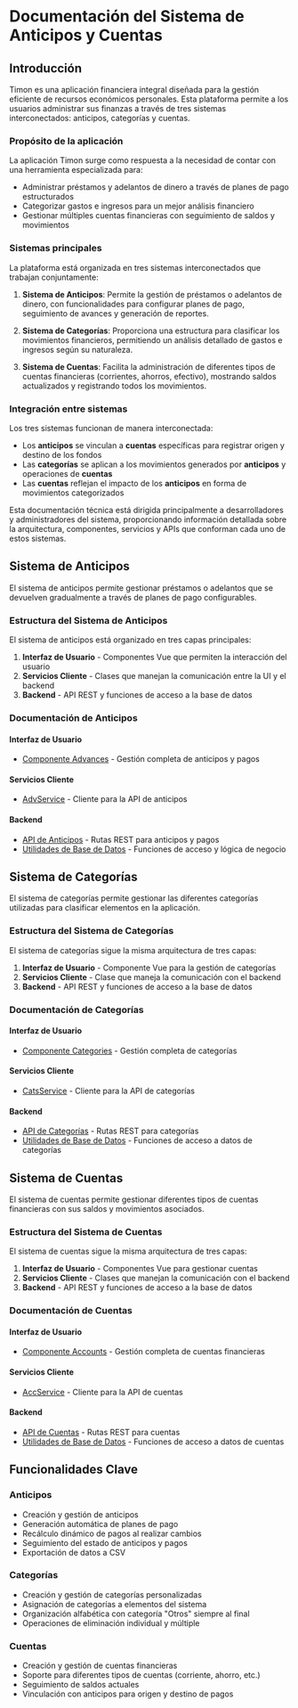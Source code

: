# Documentación del Sistema de Anticipos y Cuentas

## Introducción

Timon es una aplicación financiera integral diseñada para la gestión eficiente de recursos económicos personales. Esta plataforma permite a los usuarios administrar sus finanzas a través de tres sistemas interconectados: anticipos, categorías y cuentas.

### Propósito de la aplicación

La aplicación Timon surge como respuesta a la necesidad de contar con una herramienta especializada para:
- Administrar préstamos y adelantos de dinero a través de planes de pago estructurados
- Categorizar gastos e ingresos para un mejor análisis financiero
- Gestionar múltiples cuentas financieras con seguimiento de saldos y movimientos

### Sistemas principales

La plataforma está organizada en tres sistemas interconectados que trabajan conjuntamente:

1. **Sistema de Anticipos**: Permite la gestión de préstamos o adelantos de dinero, con funcionalidades para configurar planes de pago, seguimiento de avances y generación de reportes.

2. **Sistema de Categorías**: Proporciona una estructura para clasificar los movimientos financieros, permitiendo un análisis detallado de gastos e ingresos según su naturaleza.

3. **Sistema de Cuentas**: Facilita la administración de diferentes tipos de cuentas financieras (corrientes, ahorros, efectivo), mostrando saldos actualizados y registrando todos los movimientos.

### Integración entre sistemas

Los tres sistemas funcionan de manera interconectada:
- Los **anticipos** se vinculan a **cuentas** específicas para registrar origen y destino de los fondos
- Las **categorías** se aplican a los movimientos generados por **anticipos** y operaciones de **cuentas**
- Las **cuentas** reflejan el impacto de los **anticipos** en forma de movimientos categorizados

Esta documentación técnica está dirigida principalmente a desarrolladores y administradores del sistema, proporcionando información detallada sobre la arquitectura, componentes, servicios y APIs que conforman cada uno de estos sistemas.

## Sistema de Anticipos

El sistema de anticipos permite gestionar préstamos o adelantos que se devuelven gradualmente a través de planes de pago configurables.

### Estructura del Sistema de Anticipos

El sistema de anticipos está organizado en tres capas principales:

1. **Interfaz de Usuario** - Componentes Vue que permiten la interacción del usuario
2. **Servicios Cliente** - Clases que manejan la comunicación entre la UI y el backend
3. **Backend** - API REST y funciones de acceso a la base de datos

### Documentación de Anticipos

#### Interfaz de Usuario

- [Componente Advances](../components/Advances.md) - Gestión completa de anticipos y pagos

#### Servicios Cliente

- [AdvService](../services/AdvService.md) - Cliente para la API de anticipos

#### Backend

- [API de Anticipos](../routes/anticipos.md) - Rutas REST para anticipos y pagos
- [Utilidades de Base de Datos](../db/db_utilsAdv.md) - Funciones de acceso y lógica de negocio

## Sistema de Categorías

El sistema de categorías permite gestionar las diferentes categorías utilizadas para clasificar elementos en la aplicación.

### Estructura del Sistema de Categorías

El sistema de categorías sigue la misma arquitectura de tres capas:

1. **Interfaz de Usuario** - Componente Vue para la gestión de categorías
2. **Servicios Cliente** - Clase que maneja la comunicación con el backend
3. **Backend** - API REST y funciones de acceso a la base de datos

### Documentación de Categorías

#### Interfaz de Usuario

- [Componente Categories](../components/Categories.md) - Gestión completa de categorías

#### Servicios Cliente

- [CatsService](../services/CatsService.md) - Cliente para la API de categorías

#### Backend

- [API de Categorías](../routes/categorias.md) - Rutas REST para categorías
- [Utilidades de Base de Datos](../db/db_utilsCats.md) - Funciones de acceso a datos de categorías

## Sistema de Cuentas

El sistema de cuentas permite gestionar diferentes tipos de cuentas financieras con sus saldos y movimientos asociados.

### Estructura del Sistema de Cuentas

El sistema de cuentas sigue la misma arquitectura de tres capas:

1. **Interfaz de Usuario** - Componentes Vue para gestionar cuentas
2. **Servicios Cliente** - Clases que manejan la comunicación con el backend
3. **Backend** - API REST y funciones de acceso a la base de datos

### Documentación de Cuentas

#### Interfaz de Usuario

- [Componente Accounts](../components/Accounts.md) - Gestión completa de cuentas financieras

#### Servicios Cliente

- [AccService](../services/AccService.md) - Cliente para la API de cuentas

#### Backend

- [API de Cuentas](../routes/cuentas.md) - Rutas REST para cuentas
- [Utilidades de Base de Datos](../db/db_utilsAcc.md) - Funciones de acceso a datos de cuentas

## Funcionalidades Clave

### Anticipos
- Creación y gestión de anticipos
- Generación automática de planes de pago
- Recálculo dinámico de pagos al realizar cambios
- Seguimiento del estado de anticipos y pagos
- Exportación de datos a CSV

### Categorías
- Creación y gestión de categorías personalizadas
- Asignación de categorías a elementos del sistema
- Organización alfabética con categoría "Otros" siempre al final
- Operaciones de eliminación individual y múltiple

### Cuentas
- Creación y gestión de cuentas financieras
- Soporte para diferentes tipos de cuentas (corriente, ahorro, etc.)
- Seguimiento de saldos actuales
- Vinculación con anticipos para origen y destino de pagos
